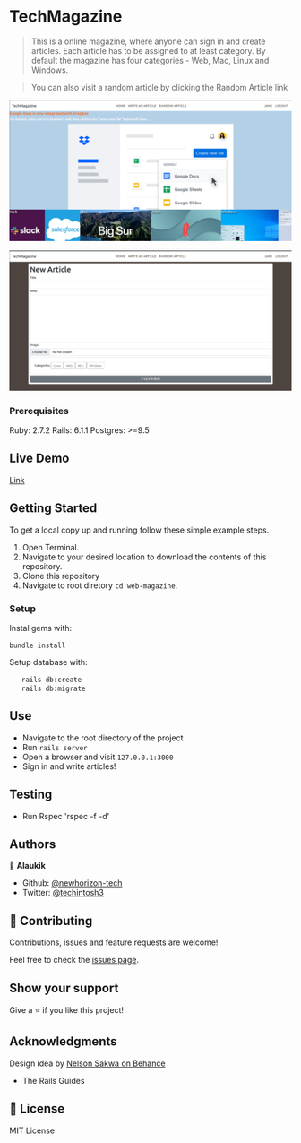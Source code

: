 # TechMagazine

> This is a online magazine, where anyone can sign in and create articles. Each article has to be assigned to at least category. By default the magazine has four categories - Web, Mac, Linux and Windows.

> You can also visit a random article by clicking the Random Article link

![Screenshot](./img/screenshot-2.png)

![Screenshot](./img/screenshot-1.png)



### Prerequisites

Ruby: 2.7.2
Rails: 6.1.1
Postgres: >=9.5

## Live Demo

[Link](https://web-tech-mag.herokuapp.com/)


## Getting Started

To get a local copy up and running follow these simple example steps.
1. Open Terminal.
2. Navigate to your desired location to download the contents of this repository.
3. Clone this repository
4. Navigate to root diretory ```cd web-magazine```.

### Setup

Instal gems with:

```
bundle install
```

Setup database with:

```
   rails db:create
   rails db:migrate
```


## Use

- Navigate to the root directory of the project
- Run `rails server`
- Open a browser and visit `127.0.0.1:3000`
- Sign in and write articles!

## Testing

- Run Rspec 'rspec -f -d'


## Authors

👤 **Alaukik**

- Github: [@newhorizon-tech](https://github.com/newhorizon-tech)
- Twitter: [@techintosh3](https://twitter.com/techintosh3)


## 🤝 Contributing

Contributions, issues and feature requests are welcome!

Feel free to check the [issues page](https://github.com/newhorizon-tech/web-magazine/issues/).

## Show your support

Give a ⭐️ if you like this project!

## Acknowledgments

Design idea by [Nelson Sakwa on Behance](https://www.behance.net/gallery/14554909/liFEsTlye-Mobile-version)

- The Rails Guides

## 📝 License

MIT License

